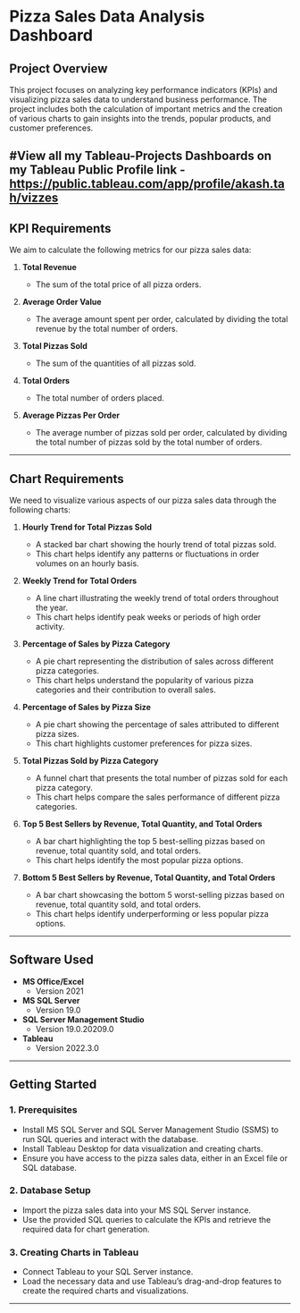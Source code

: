 # Pizza Sales Data Analysis Dashboard

## **Project Overview**
This project focuses on analyzing key performance indicators (KPIs) and visualizing pizza sales data to understand business performance. The project includes both the calculation of important metrics and the creation of various charts to gain insights into the trends, popular products, and customer preferences.

#View all my Tableau-Projects Dashboards on my Tableau Public Profile link -
   https://public.tableau.com/app/profile/akash.tah/vizzes
---

## **KPI Requirements**

We aim to calculate the following metrics for our pizza sales data:

1. **Total Revenue**  
   - The sum of the total price of all pizza orders.

2. **Average Order Value**  
   - The average amount spent per order, calculated by dividing the total revenue by the total number of orders.

3. **Total Pizzas Sold**  
   - The sum of the quantities of all pizzas sold.

4. **Total Orders**  
   - The total number of orders placed.

5. **Average Pizzas Per Order**  
   - The average number of pizzas sold per order, calculated by dividing the total number of pizzas sold by the total number of orders.

---

## **Chart Requirements**

We need to visualize various aspects of our pizza sales data through the following charts:

1. **Hourly Trend for Total Pizzas Sold**  
   - A stacked bar chart showing the hourly trend of total pizzas sold.  
   - This chart helps identify any patterns or fluctuations in order volumes on an hourly basis.

2. **Weekly Trend for Total Orders**  
   - A line chart illustrating the weekly trend of total orders throughout the year.  
   - This chart helps identify peak weeks or periods of high order activity.

3. **Percentage of Sales by Pizza Category**  
   - A pie chart representing the distribution of sales across different pizza categories.  
   - This chart helps understand the popularity of various pizza categories and their contribution to overall sales.

4. **Percentage of Sales by Pizza Size**  
   - A pie chart showing the percentage of sales attributed to different pizza sizes.  
   - This chart highlights customer preferences for pizza sizes.

5. **Total Pizzas Sold by Pizza Category**  
   - A funnel chart that presents the total number of pizzas sold for each pizza category.  
   - This chart helps compare the sales performance of different pizza categories.

6. **Top 5 Best Sellers by Revenue, Total Quantity, and Total Orders**  
   - A bar chart highlighting the top 5 best-selling pizzas based on revenue, total quantity sold, and total orders.  
   - This chart helps identify the most popular pizza options.

7. **Bottom 5 Best Sellers by Revenue, Total Quantity, and Total Orders**  
   - A bar chart showcasing the bottom 5 worst-selling pizzas based on revenue, total quantity sold, and total orders.  
   - This chart helps identify underperforming or less popular pizza options.

---

## **Software Used**

- **MS Office/Excel**  
  - Version 2021
- **MS SQL Server**  
  - Version 19.0
- **SQL Server Management Studio**  
  - Version 19.0.20209.0
- **Tableau**  
  - Version 2022.3.0

---

## **Getting Started**

### **1. Prerequisites**

- Install MS SQL Server and SQL Server Management Studio (SSMS) to run SQL queries and interact with the database.
- Install Tableau Desktop for data visualization and creating charts.
- Ensure you have access to the pizza sales data, either in an Excel file or SQL database.

### **2. Database Setup**

- Import the pizza sales data into your MS SQL Server instance.
- Use the provided SQL queries to calculate the KPIs and retrieve the required data for chart generation.

### **3. Creating Charts in Tableau**

- Connect Tableau to your SQL Server instance.
- Load the necessary data and use Tableau’s drag-and-drop features to create the required charts and visualizations.

---




